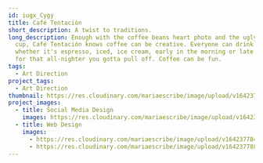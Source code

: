```yaml
---
id: iugx_Cygy
title: Café Tentación
short_description: A twist to traditions.
long_description: Enough with the coffee beans heart photo and the ugly coffee
  cup, Café Tentación knows coffee can be creative. Everyone can drink coffee
  whether it's espresso, iced, ice cream, early in the morning or late at night
  for that all-nighter you gotta pull off. Coffee can be fun.
tags:
  - Art Direction
project_tags:
  - Art Direction
thumbnail: https://res.cloudinary.com/mariaescribe/image/upload/v1642377844/CAFE-TENTACION/WEB/image1_aa7ouy.jpg
project_images:
  - title: Social Media Design
    images: https://res.cloudinary.com/mariaescribe/image/upload/v1642377841/CAFE-TENTACION/RRSS/image1_zmrayw.jpg
  - title: Web Design
    images:
      - https://res.cloudinary.com/mariaescribe/image/upload/v1642377844/CAFE-TENTACION/WEB/image1_aa7ouy.jpg
      - https://res.cloudinary.com/mariaescribe/image/upload/v1642377888/CAFE-TENTACION/WEB/image2_hqlrwf.jpg
---
```

